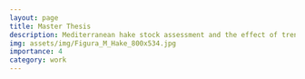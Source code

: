 ```yaml
---
layout: page
title: Master Thesis
description: Mediterranean hake stock assessment and the effect of trends on SA.
img: assets/img/Figura_M_Hake_800x534.jpg
importance: 4
category: work
---
```



